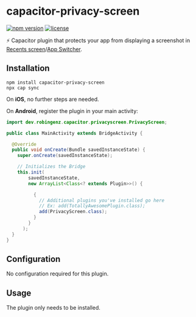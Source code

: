 # capacitor-privacy-screen

[![npm version](https://img.shields.io/npm/v/capacitor-privacy-screen)](https://www.npmjs.com/package/capacitor-privacy-screen)
[![license](https://img.shields.io/github/license/robingenz/capacitor-privacy-screen)](https://github.com/robingenz/capacitor-privacy-screen/blob/main/LICENSE)

⚡️ Capacitor plugin that protects your app from displaying a screenshot in [Recents screen](https://developer.android.com/guide/components/activities/recents)/[App Switcher](https://support.apple.com/en-us/HT202070).

## Installation

```
npm install capacitor-privacy-screen
npx cap sync
```

On **iOS**, no further steps are needed.

On **Android**, register the plugin in your main activity:

```java
import dev.robingenz.capacitor.privacyscreen.PrivacyScreen;

public class MainActivity extends BridgeActivity {

  @Override
  public void onCreate(Bundle savedInstanceState) {
    super.onCreate(savedInstanceState);

    // Initializes the Bridge
    this.init(
        savedInstanceState,
        new ArrayList<Class<? extends Plugin>>() {

          {
            // Additional plugins you've installed go here
            // Ex: add(TotallyAwesomePlugin.class);
            add(PrivacyScreen.class);
          }
        }
      );
  }
}
```

## Configuration

No configuration required for this plugin.

## Usage

The plugin only needs to be installed.
